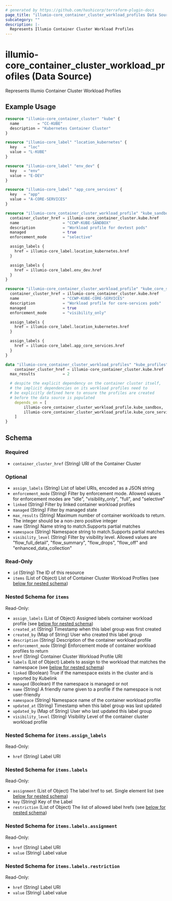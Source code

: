 ```yaml
---
# generated by https://github.com/hashicorp/terraform-plugin-docs
page_title: "illumio-core_container_cluster_workload_profiles Data Source - terraform-provider-illumio-core"
subcategory: ""
description: |-
  Represents Illumio Container Cluster Workload Profiles
---
```


# illumio-core_container_cluster_workload_profiles (Data Source)

Represents Illumio Container Cluster Workload Profiles

## Example Usage

```terraform
resource "illumio-core_container_cluster" "kube" {
  name        = "CC-KUBE"
  description = "Kubernetes Container Cluster"
}

resource "illumio-core_label" "location_kubernetes" {
  key   = "loc"
  value = "L-KUBE"
}

resource "illumio-core_label" "env_dev" {
  key   = "env"
  value = "E-DEV"
}

resource "illumio-core_label" "app_core_services" {
  key   = "app"
  value = "A-CORE-SERVICES"
}

resource "illumio-core_container_cluster_workload_profile" "kube_sandbox" {
  container_cluster_href = illumio-core_container_cluster.kube.href
  name                   = "CCWP-KUBE-SANDBOX"
  description            = "Workload profile for devtest pods"
  managed                = true
  enforcement_mode       = "selective"

  assign_labels {
    href = illumio-core_label.location_kubernetes.href
  }

  assign_labels {
    href = illumio-core_label.env_dev.href
  }
}

resource "illumio-core_container_cluster_workload_profile" "kube_core_services" {
  container_cluster_href = illumio-core_container_cluster.kube.href
  name                   = "CCWP-KUBE-CORE-SERVICES"
  description            = "Workload profile for core-services pods"
  managed                = true
  enforcement_mode       = "visibility_only"

  assign_labels {
    href = illumio-core_label.location_kubernetes.href
  }

  assign_labels {
    href = illumio-core_label.app_core_services.href
  }
}

data "illumio-core_container_cluster_workload_profiles" "kube_profiles" {
	container_cluster_href = illumio-core_container_cluster.kube.href
  max_results            = 2

  # despite the explicit dependency on the container cluster itself,
  # the implicit dependencies on its workload profiles need to
  # be explicitly defined here to ensure the profiles are created
  # before the data source is populated
	depends_on = [
		illumio-core_container_cluster_workload_profile.kube_sandbox,
		illumio-core_container_cluster_workload_profile.kube_core_services,
	]
}
```

<!-- schema generated by tfplugindocs -->
## Schema

### Required

- `container_cluster_href` (String) URI of the Container Cluster

### Optional

- `assign_labels` (String) List of label URIs, encoded as a JSON string
- `enforcement_mode` (String) Filter by enforcement mode. Allowed values for enforcement modes are "idle", "visibility_only", "full", and "selective"
- `linked` (String) Filter by linked container workload profiles
- `managed` (String) Filter by managed state
- `max_results` (String) Maximum number of container workloads to return. The integer should be a non-zero positive integer
- `name` (String) Name string to match.Supports partial matches
- `namespace` (String) Namespace string to match.Supports partial matches
- `visibility_level` (String) Filter by visibility level. Allowed values are "flow_full_detail", "flow_summary", "flow_drops", "flow_off" and "enhanced_data_collection"

### Read-Only

- `id` (String) The ID of this resource
- `items` (List of Object) List of Container Cluster Workload Profiles (see [below for nested schema](#nestedatt--items))

<a id="nestedatt--items"></a>
### Nested Schema for `items`

Read-Only:

- `assign_labels` (List of Object) Assigned labels container workload profile (see [below for nested schema](#nestedobjatt--items--assign_labels))
- `created_at` (String) Timestamp when this label group was first created
- `created_by` (Map of String) User who created this label group
- `description` (String) Description of the container workload profile
- `enforcement_mode` (String) Enforcement mode of container workload profiles to return
- `href` (String) Container Cluster Workload Profile URI
- `labels` (List of Object) Labels to assign to the workload that matches the namespace (see [below for nested schema](#nestedobjatt--items--labels))
- `linked` (Boolean) True if the namespace exists in the cluster and is reported by Kubelink
- `managed` (Boolean) If the namespace is managed or not
- `name` (String) A friendly name given to a profile if the namespace is not user-friendly
- `namespace` (String) Namespace name of the container workload profile
- `updated_at` (String) Timestamp when this label group was last updated
- `updated_by` (Map of String) User who last updated this label group
- `visibility_level` (String) Visibility Level of the container cluster workload profile

<a id="nestedobjatt--items--assign_labels"></a>
### Nested Schema for `items.assign_labels`

Read-Only:

- `href` (String) Label URI


<a id="nestedobjatt--items--labels"></a>
### Nested Schema for `items.labels`

Read-Only:

- `assignment` (List of Object) The label href to set. Single element list (see [below for nested schema](#nestedobjatt--items--labels--assignment))
- `key` (String) Key of the Label
- `restriction` (List of Object) The list of allowed label hrefs (see [below for nested schema](#nestedobjatt--items--labels--restriction))

<a id="nestedobjatt--items--labels--assignment"></a>
### Nested Schema for `items.labels.assignment`

Read-Only:

- `href` (String) Label URI
- `value` (String) Label value


<a id="nestedobjatt--items--labels--restriction"></a>
### Nested Schema for `items.labels.restriction`

Read-Only:

- `href` (String) Label URI
- `value` (String) Label value


